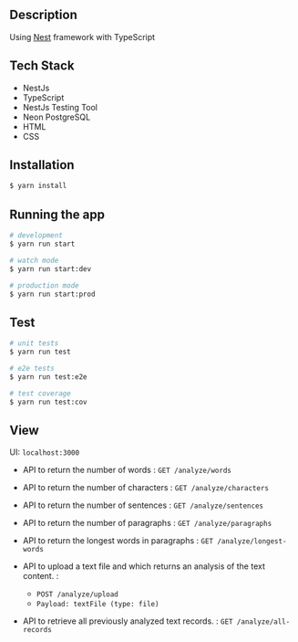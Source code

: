 
## Description

Using [Nest](https://github.com/nestjs/nest) framework with TypeScript

## Tech Stack
- NestJs 
- TypeScript
- NestJs Testing Tool
- Neon PostgreSQL
- HTML
- CSS

## Installation

```bash
$ yarn install
```

## Running the app

```bash
# development
$ yarn run start

# watch mode
$ yarn run start:dev

# production mode
$ yarn run start:prod
```

## Test

```bash
# unit tests
$ yarn run test

# e2e tests
$ yarn run test:e2e

# test coverage
$ yarn run test:cov
```

## View 

UI: `localhost:3000`

- API to return the number of words : `GET /analyze/words`
- API to return the number of characters : `GET /analyze/characters`
- API to return the number of sentences : `GET /analyze/sentences`
- API to return the number of paragraphs : `GET /analyze/paragraphs`
- API to return the longest words in paragraphs : `GET /analyze/longest-words`

- API to upload a text file and which returns an analysis of the text content. : 
    - `POST /analyze/upload`
    - `Payload: textFile (type: file)`

- API to retrieve all previously analyzed text records. : `GET /analyze/all-records`